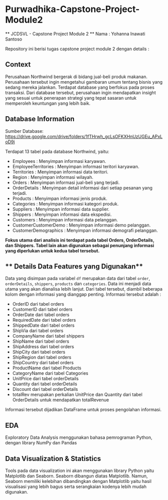 # Purwadhika-Capstone-Project-Module2

** JCDSVL - Capstone Project Module 2
** Nama : Yohanna Inawati Santoso

Repository ini berisi tugas capstone project module 2 dengan details :

## **Context**

Perusahaan Northwind bergerak di bidang jual-beli produk makanan. Perusahaan tersebut ingin mengetahui gambaran umum tentang bisnis yang sedang mereka jalankan.
Terdapat database yang berfokus pada proses transaksi. Dari database tersebut, perusahaan ingin mendapatkan insight yang sesuai untuk penerapan strategi yang tepat sasaran untuk memperoleh keuntungan yang lebih baik.

## **Database Information**

Sumber Database: https://drive.google.com/drive/folders/1fTHrwh_gcLsOFKXHnUzUGEu_APxLoD9i

Terdapat 13 tabel pada database Northwind, yaitu:
 - Employees : Menyimpan informasi karyawan.
 - EmployeeTerritories : Menyimpan informasi teritori karyawan.
 - Territories : Menyimpan informasi data teritori.
 - Region : Menyimpan informasi wilayah.
 - Orders : Menyimpan informasi jual-beli yang terjadi.
 - OrderDetails : Menyimpan detail informasi dari setiap pesanan yang terjadi.
 - Products : Menyimpan informasi jenis produk.
 - Categories : Menyimpan informasi kategori produk.
 - Suppliers : Menyimpan informasi data supplier.
 - Shippers : Menyimpan informasi data ekspedisi.
 - Customers : Menyimpan informasi data pelanggan.
 - CustomerCustomerDemo : Menyimpan informasi demo pelanggan.
 - CustomerDemographics : Menyimpan informasi demografi pelanggan.

**Fokus utama dari analisis ini terdapat pada tabel Orders, OrderDetails, dan Shippers. Tabel lain akan digunakan sebagai penunjang informasi yang diperlukan untuk kedua tabel tersebut.**

## ** Details Data Features yang Digunakan**
Data yang disimpan pada variabel ```df``` merupakan data dari tabel ```order```, ```orderDetails```, ```shippers```, ```products``` dan ```categories```. Data ini menjadi data utama yang akan dianalisa lebih lanjut. Dari tabel tersebut, diambil beberapa kolom dengan informasi yang dianggap penting. Informasi tersebut adalah :

 - OrderID dari tabel orders
 - CustomerID dari tabel orders
 - OrderDate dari tabel orders
 - RequiredDate dari tabel orders
 - ShippedDate dari tabel orders
 - ShipVia dari tabel orders
 - CompanyName dari tabel shippers
 - ShipName dari tabel orders
 - ShipAddress dari tabel orders
 - ShipCity dari tabel orders
 - ShipRegion dari tabel orders
 - ShipCountry dari tabel orders
 - ProductName dari tabel Products
 - CategoryName dari tabel Categories
 - UnitPrice dari tabel orderDetails
 - Quantity dari tabel orderDetails
 - Discount dari tabel orderDetails
 - totalRev merupakan perkalian UnitPrice dan Quantity dari tabel OrderDetails untuk mendapatkan totalRevenue

Informasi tersebut dijadikan DataFrame untuk proses pengolahan informasi.

## **EDA**
Exploratory Data Analysis menggunakan bahasa pemrograman Python, dengan library NumPy dan Pandas

## **Data Visualization & Statistics**
Tools pada data visualization ini akan menggunakan library Python yaitu Matplotlib dan Seaborn. Seaborn dibangun diatas Matplotlib. Namun, Seaborn memiliki kelebihan dibandingkan dengan Matplotlib yaitu hasil visualisasi yang lebih bagus serta serangkaian kodenya lebih mudah digunakan.
